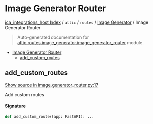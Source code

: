 # Image Generator Router

[ica_integrations_host Index](../../../README.md#ica_integrations_host-index) / `attic` / `routes` / [Image Generator](./index.md#image-generator) / Image Generator Router

> Auto-generated documentation for [attic.routes.image_generator.image_generator_router](https://github.com/destiny/ica_integrations_host/blob/main/attic/routes/image_generator/image_generator_router.py) module.

- [Image Generator Router](#image-generator-router)
  - [add_custom_routes](#add_custom_routes)

## add_custom_routes

[Show source in image_generator_router.py:17](https://github.com/destiny/ica_integrations_host/blob/main/attic/routes/image_generator/image_generator_router.py#L17)

Add custom routes

#### Signature

```python
def add_custom_routes(app: FastAPI): ...
```
